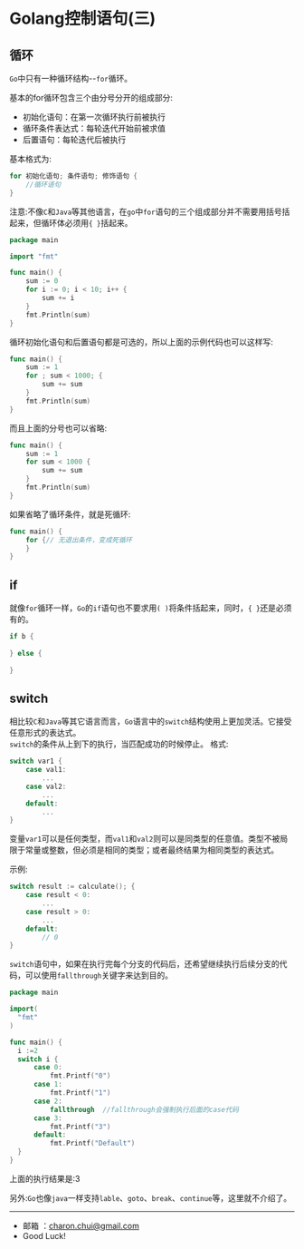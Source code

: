 Golang控制语句(三)
===


循环
---

`Go`中只有一种循环结构--`for`循环。 

基本的for循环包含三个由分号分开的组成部分:   

- 初始化语句：在第一次循环执行前被执行 
- 循环条件表达式：每轮迭代开始前被求值 
- 后置语句：每轮迭代后被执行

基本格式为:   
```go
for 初始化语句; 条件语句; 修饰语句 {
    //循环语句
}
```

注意:不像`C`和`Java`等其他语言，在`go`中`for`语句的三个组成部分并不需要用括号括起来，但循环体必须用`{ }`括起来。
```go
package main

import "fmt"

func main() {
    sum := 0
    for i := 0; i < 10; i++ {
        sum += i
    }
    fmt.Println(sum)
}
```
循环初始化语句和后置语句都是可选的，所以上面的示例代码也可以这样写:   
```go
func main() {
    sum := 1
    for ; sum < 1000; {
        sum += sum
    }
    fmt.Println(sum)
}
```

而且上面的分号也可以省略:  
```go
func main() {
    sum := 1
    for sum < 1000 {
        sum += sum
    }
    fmt.Println(sum)
}
```
如果省略了循环条件，就是死循环:   
```go
func main() {
    for {// 无退出条件，变成死循环
    }
}
```

if
---

就像`for`循环一样，`Go`的`if`语句也不要求用`( )`将条件括起来，同时，`{ }`还是必须有的。

```go
if b {
    
} else {
    
}
```

switch
---

相比较`C`和`Java`等其它语言而言，`Go`语言中的`switch`结构使用上更加灵活。它接受任意形式的表达式。  
`switch`的条件从上到下的执行，当匹配成功的时候停止。
格式:   
```go
switch var1 {
    case val1:
        ...
    case val2:
        ...
    default:
        ...
}
```

变量`var1`可以是任何类型，而`val1`和`val2`则可以是同类型的任意值。类型不被局限于常量或整数，但必须是相同的类型；或者最终结果为相同类型的表达式。

示例:   
```go
switch result := calculate(); {
    case result < 0:
        ...
    case result > 0:
        ...
    default:
        // 0
}
```
`switch`语句中，如果在执行完每个分支的代码后，还希望继续执行后续分支的代码，可以使用`fallthrough`关键字来达到目的。
```go
package main

import(
  "fmt"
)

func main() {
  i :=2
  switch i {
      case 0:
          fmt.Printf("0")
      case 1:
          fmt.Printf("1")
      case 2:
          fallthrough  //fallthrough会强制执行后面的case代码
      case 3:
          fmt.Printf("3")
      default:
          fmt.Printf("Default")
  }
}
```
上面的执行结果是:3


另外:`Go`也像`java`一样支持`lable`、`goto`、`break`、`continue`等，这里就不介绍了。

---

- 邮箱 ：charon.chui@gmail.com  
- Good Luck! 